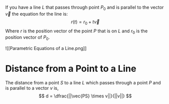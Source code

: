 If you have a line $L$ that passes through point $P_0$ and is parallel to the vector $\vec{v}$ the equation for the line is: 
$$
r(t) = r_0 + t \vec{v}
$$
Where $r$ is the position vector of the point $P$ that is on $L$ and $r_0$ is the position vector of $P_0$. 

![[Parametric Equations of a Line.png]]

# Distance from a Point to a Line
The distance from a point $S$ to a line $L$ which passes through a point $P$ and is parallel to a vector $v$ is, 
$$
d = \dfrac{||\vec{PS} \times v||}{||v||}
$$
